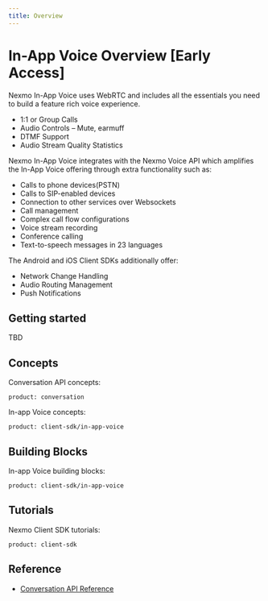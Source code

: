 ```yaml
---
title: Overview
---
```


# In-App Voice Overview [Early Access]

Nexmo In-App Voice uses WebRTC and includes all the essentials you need to build a feature rich voice experience.

* 1:1 or Group Calls
* Audio Controls – Mute, earmuff
* DTMF Support
* Audio Stream Quality Statistics

Nexmo In-App Voice integrates with the Nexmo Voice API which amplifies the In-App Voice offering through extra functionality such as:

* Calls to phone devices(PSTN)
* Calls to SIP-enabled devices 
* Connection to other services over Websockets
* Call management
* Complex call flow configurations
* Voice stream recording
* Conference calling
* Text-to-speech messages in 23 languages

The Android and iOS Client SDKs additionally offer:

* Network Change Handling
* Audio Routing Management
* Push Notifications

## Getting started

TBD

## Concepts

Conversation API concepts:

```concept_list
product: conversation
```

In-app Voice concepts:

```concept_list
product: client-sdk/in-app-voice
```

## Building Blocks

In-app Voice building blocks:

```building_block_list
product: client-sdk/in-app-voice
```

## Tutorials

Nexmo Client SDK tutorials:

```tutorials
product: client-sdk
```

## Reference

* [Conversation API Reference](/api/conversation)
